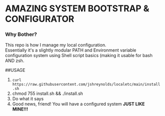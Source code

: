 # AMAZING SYSTEM BOOTSTRAP & CONFIGURATOR

### Why Bother? 

This repo is how I manage my local configuration.  
Essentially it's a slightly modular PATH and Environment variable
configuration system using
Shell script basics (making it usable for bash AND zsh.

##USAGE

1. `curl https://raw.githubusercontent.com/jshreynolds/localetc/main/install.sh`
2. chmod 755 install.sh && ./install.sh
3. Do what it says
4. Good news, friend! You will have a configured system **JUST LIKE MINE!!!**

